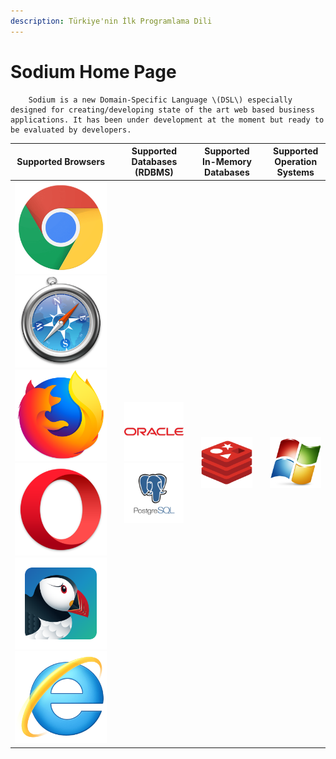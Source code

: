 ```yaml
---
description: Türkiye'nin İlk Programlama Dili
---
```


# Sodium Home Page

        Sodium is a new Domain-Specific Language \(DSL\) especially designed for creating/developing state of the art web based business applications. It has been under development at the moment but ready to be evaluated by developers.

|  **Supported  Browsers** |  |  Supported  Databases \(RDBMS\) |  |  Supported  In-Memory Databases |  |  Supported  Operation Systems |
| :---: | :--- | :---: | :--- | :---: | :--- | :---: |
|  ![](.gitbook/assets/supported_softwares_chrome.png) ![](.gitbook/assets/supported_softwares_safari.png) ![](.gitbook/assets/supported_softwares_firefox.png) ![](.gitbook/assets/supported_softwares_opera.png) ![](.gitbook/assets/supported_softwares_puffin.png) ![](.gitbook/assets/supported_softwares_internet_explorer.png)  |  |   ![](.gitbook/assets/supported_databases_oracle.png) ![](.gitbook/assets/supported_databases_postgresql.png)  |  | ![](.gitbook/assets/supported_softwares_redis.png)  |  | ![](.gitbook/assets/supported_softwares_windows.png)  |

